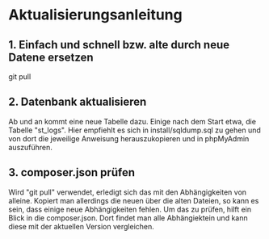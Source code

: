 <h1>Aktualisierungsanleitung</h1>

<h2>1. Einfach und schnell bzw. alte durch neue Datene ersetzen</h2>
<p>git pull</p>

<h2>2. Datenbank aktualisieren</h2>
<p>Ab und an kommt eine neue Tabelle dazu. Einige nach dem Start etwa, die Tabelle "st_logs". Hier empfiehlt es sich in install/sqldump.sql zu gehen und von dort die jeweilige Anweisung herauszukopieren und in phpMyAdmin auszuführen.</p>

<h2>3. composer.json prüfen</h2>
<p>Wird "git pull" verwendet, erledigt sich das mit den Abhängigkeiten von alleine. Kopiert man allerdings die neuen über die alten Dateien, so kann es sein, dass einige neue Abhängigkeiten fehlen. Um das zu prüfen, hilft ein Blick in die composer.json. Dort findet man alle Abhängiektein und kann diese mit der aktuellen Version vergleichen.</p>
